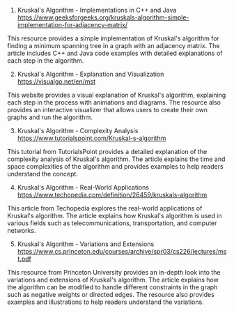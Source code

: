 

1. Kruskal's Algorithm - Implementations in C++ and Java
https://www.geeksforgeeks.org/kruskals-algorithm-simple-implementation-for-adjacency-matrix/

This resource provides a simple implementation of Kruskal's algorithm for finding a minimum spanning tree in a graph with an adjacency matrix. The article includes C++ and Java code examples with detailed explanations of each step in the algorithm.

2. Kruskal's Algorithm - Explanation and Visualization
https://visualgo.net/en/mst

This website provides a visual explanation of Kruskal's algorithm, explaining each step in the process with animations and diagrams. The resource also provides an interactive visualizer that allows users to create their own graphs and run the algorithm.

3. Kruskal's Algorithm - Complexity Analysis
https://www.tutorialspoint.com/Kruskal-s-algorithm

This tutorial from TutorialsPoint provides a detailed explanation of the complexity analysis of Kruskal's algorithm. The article explains the time and space complexities of the algorithm and provides examples to help readers understand the concept.

4. Kruskal's Algorithm - Real-World Applications
https://www.techopedia.com/definition/26459/kruskals-algorithm

This article from Techopedia explores the real-world applications of Kruskal's algorithm. The article explains how Kruskal's algorithm is used in various fields such as telecommunications, transportation, and computer networks.

5. Kruskal's Algorithm - Variations and Extensions
https://www.cs.princeton.edu/courses/archive/spr03/cs226/lectures/mst.pdf

This resource from Princeton University provides an in-depth look into the variations and extensions of Kruskal's algorithm. The article explains how the algorithm can be modified to handle different constraints in the graph such as negative weights or directed edges. The resource also provides examples and illustrations to help readers understand the variations.